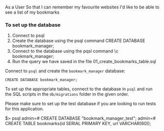 As a User
So that I can remember my favourite websites
I'd like to be able to see a list of my bookmarks

### To set up the database

1. Connect to psql
2. Create the database using the psql command CREATE DATABASE bookmark_manager;
3. Connect to the database using the pqsl command \c bookmark_manager;
4. Run the query we have saved in the file 01_create_bookmarks_table.sql

Connect to `psql` and create the `bookmark_manager` database:

```
CREATE DATABASE bookmark_manager;
```

To set up the appropriate tables, connect to the database in `psql` and run the SQL scripts in the `db/migrations` folder in the given order.

Please make sure to set up the test database if you are looking to run tests for this application.

$> psql
admin=# CREATE DATABASE "bookmark_manager_test";
admin=# CREATE TABLE bookmarks(id SERIAL PRIMARY KEY, url VARCHAR(60));
